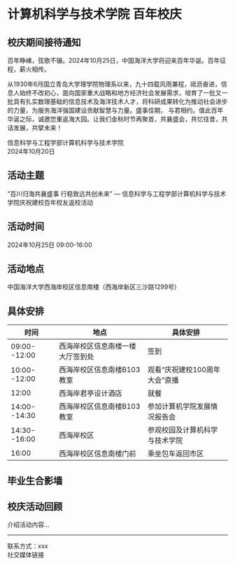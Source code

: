 # 计算机科学与技术学院 百年校庆

## 校庆期间接待通知
百年睁崠，弦歌不辍。2024年10月25日，中国海洋大学将迎来百年华诞。百年征程，薪火相传。

从1930年6月国立青岛大学理学院物理系以来，九十四载风雨兼程，祗沥奋进，信息人始终不改初心，面向国家重大战略和地方经济社会发展需求，培育了一批又一批具有扎实数理基础的信息技术及海洋技术人才，将科研成果转化为推动社会进步的力量，为服务海洋强国建设贡献智慧与力量。盛事佳期， 与君相约。值此百年华诞之际，诚邀您重返海大园。让我们金秋时节再聚首，共襄盛会，共忆往昔，共话发展，共擘未来！

信息科学与工程学部计算机科学与技术学院  
2024年10月20日

## 活动主题
“百川归海共襄盛事 行稳致远共创未来” — 信息科学与工程学部计算机科学与技术学院庆祝建校百年校友返校活动

## 活动时间
2024年10月25日 09:00-16:00

## 活动地点
中国海洋大学西海岸校区信息南楼（西海岸新区三沙路1299号）

## 具体安排
| 时间              | 地点                                  | 具体安排                        |
|------------------|-------------------------------------|------------------------------|
| 09:00--12:00     | 西海岸校区信息南楼一楼大厅签到处     | 签到                           |
| 10:00--12:00     | 西海岸校区信息南楼B103教室          | 观看“庆祝建校100周年大会”直播  |
| 12:00            | 西海岸君亭设计酒店                    | 就餐                           |
| 14:00--14:30     | 西海岸校区信息南楼B103教室          | 参加计算机学院发展情况报告会  |
| 14:30--16:00     | 西海岸校区                          | 参观校园及计算机科学与技术学院  |
| 16:00            | 西海岸校区信息南楼门前               | 乘坐包车返回市区                |

## 毕业生合影墙
<!-- ![2020届毕业生合影](graduation_2020.jpg) -->
<!-- ![2021届毕业生合影](graduation_2021.jpg) -->
<!-- 更多照片 -->

## 校庆活动回顾
介绍活动内容...

---

联系方式：xxx  
社交媒体链接
